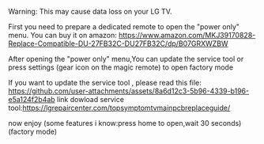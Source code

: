 
Warning: This may cause data loss on your LG TV.

First you need to prepare a dedicated remote to open the "power only" menu. You can buy it on amazon: https://www.amazon.com/MKJ39170828-Replace-Compatible-DU-27FB32C-DU27FB32C/dp/B07GRXWZBW

After opening the "power only" menu,You can update the service tool or press settings (gear icon on the magic remote) to open factory mode

If you want to update the service tool , please read this file:
https://github.com/user-attachments/assets/8a6d12c3-5b96-4339-b196-e5a124f2b4ab
link dowload service tool:https://lgrepaircenter.com/topsymptomtvmainpcbreplaceguide/








now enjoy (some features i know:press home to open,wait 30 seconds)(factory mode)



